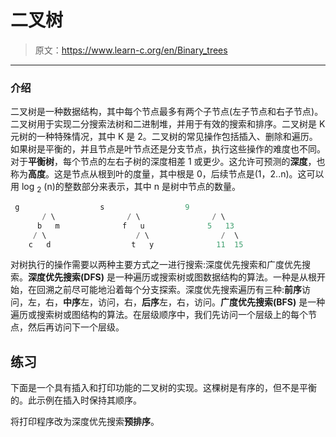# 二叉树

> 原文：<https://www.learn-c.org/en/Binary_trees>

* * *

### 介绍

二叉树是一种数据结构，其中每个节点最多有两个子节点(左子节点和右子节点)。二叉树用于实现二分搜索法树和二进制堆，并用于有效的搜索和排序。二叉树是 K 元树的一种特殊情况，其中 K 是 2。二叉树的常见操作包括插入、删除和遍历。如果树是平衡的，并且节点是叶节点还是分支节点，执行这些操作的难度也不同。对于**平衡树**，每个节点的左右子树的深度相差 1 或更少。这允许可预测的**深度**，也称为**高度**。这是节点从根到叶的度量，其中根是 0，后续节点是(1，2..n)。这可以用 log <sub>2</sub> (n)的整数部分来表示，其中 n 是树中节点的数量。

```cpp
 g                  s                  9
       / \                / \                / \
      b   m              f   u              5   13
     / \                    / \                /  \
    c   d                  t   y              11  15 
```

对树执行的操作需要以两种主要方式之一进行搜索:深度优先搜索和广度优先搜索。**深度优先搜索(DFS)** 是一种遍历或搜索树或图数据结构的算法。一种是从根开始，在回溯之前尽可能地沿着每个分支探索。深度优先搜索遍历有三种:**前序**访问，左，右，**中序**左，访问，右，**后序**左，右，访问。**广度优先搜索(BFS)** 是一种遍历或搜索树或图结构的算法。在层级顺序中，我们先访问一个层级上的每个节点，然后再访问下一个层级。

## 练习

下面是一个具有插入和打印功能的二叉树的实现。这棵树是有序的，但不是平衡的。此示例在插入时保持其顺序。

将打印程序改为深度优先搜索**预排序**。